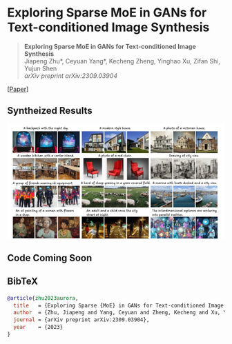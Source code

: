 # Exploring Sparse MoE in GANs for Text-conditioned Image Synthesis


> **Exploring Sparse MoE in GANs for Text-conditioned Image Synthesis** <br>
> Jiapeng Zhu*, Ceyuan Yang*, Kecheng Zheng, Yinghao Xu, Zifan Shi, Yujun Shen <br>
> *arXiv preprint arXiv:2309.03904* <be>

[[Paper](https://arxiv.org/pdf/2309.03904.pdf)]

## Syntheized Results

![image](./docs/assets/syn.jpg)

## Code Coming Soon

## BibTeX

```bibtex
@article{zhu2023aurora,
  title   = {Exploring Sparse {MoE} in GANs for Text-conditioned Image Synthesis},
  author  = {Zhu, Jiapeng and Yang, Ceyuan and Zheng, Kecheng and Xu, Yinghao and Shi, Zifan and Shen, Yujun},
  journal = {arXiv preprint arXiv:2309.03904},
  year    = {2023}
}
```
